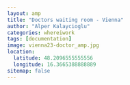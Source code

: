 ```yaml
---
layout: amp
title: "Doctors waiting room - Vienna"
author: "Alper Kalaycioglu"
categories: whereiwork
tags: [documentation]
image: vienna23-doctor_amp.jpg
location:
  latitude: 48.2096555555556
  longitude: 16.3665388888889
sitemap: false
---
```

